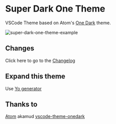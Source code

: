 # Super Dark One Theme
VSCode Theme based on Atom's [One Dark](https://github.com/atom/one-dark-syntax) theme.

![super-dark-one-theme-example](https://cloud.githubusercontent.com/assets/10020218/23105578/4578a324-f696-11e6-888d-90a148a46466.png)

## Changes
Click here to go to the [Changelog](https://github.com/SeanSassenrath/vscode-theme-superonedark/blob/master/CHANGELOG.md)

## Expand this theme
Use [Yo generator](https://code.visualstudio.com/Docs/customization/themes#_adding-a-new-theme)

## Thanks to
[Atom](https://github.com/atom)
akamud [vscode-theme-onedark](https://github.com/akamud/vscode-theme-onedark/blob/master/README.md)